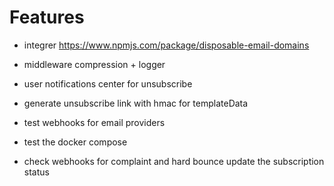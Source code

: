 # Features

- integrer https://www.npmjs.com/package/disposable-email-domains
- middleware compression + logger

- user notifications center for unsubscribe
- generate unsubscribe link with hmac for templateData
- test webhooks for email providers
- test the docker compose
- check webhooks for complaint and hard bounce update the subscription status
